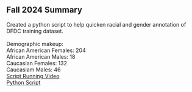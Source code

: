 ## Fall 2024 Summary
Created a python script to help quicken racial and gender annotation of DFDC training dataset. 
<br><br> Demographic makeup:
<br> African American Females: 204
<br> African American Males: 18
<br> Caucasian Females: 132
<br> Caucasiam Males: 46
<br> [Script Running Video](https://youtu.be/_nu2UZdYkY8)
<br>[Python Script](https://github.com/TerrelleAThomas/CARETEAM-Main/blob/main/Lauren%20Matthews/manual_dataset_annotation.py)
